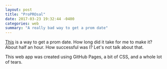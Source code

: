 ```yaml
---
layout: post
title: "ProPROsal"
date: 2017-03-23 19:32:44 -0400
categories: web
summary: "A really bad way to get a prom date"
---
```


[This][promposal] is a way to get a prom date. How long did it take for me to make it? About half an hour. How successful was I? Let's not talk about that.

This web app was created using GitHub Pages, a bit of CSS, and a whole lot of tears.

[promposal]: http://h313.info/promprosal/index.html
